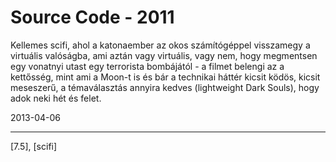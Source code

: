 # Source Code - 2011

Kellemes scifi, ahol a katonaember az okos számítógéppel visszamegy a virtuális valóságba, ami aztán vagy virtuális, vagy nem, hogy megmentsen egy vonatnyi utast egy terrorista bombájától - a filmet belengi az a kettősség, mint ami a Moon-t is és bár a technikai háttér kicsit ködös, kicsit meseszerű, a témaválasztás annyira kedves (lightweight Dark Souls), hogy adok neki hét és felet.

2013-04-06 

----

[7.5], [scifi]